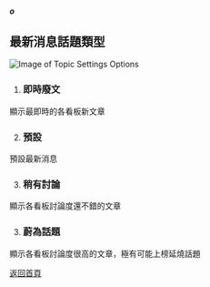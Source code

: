 ##### o
## 最新消息話題類型

![Image of Topic Settings Options](../v1/images/new_topic_type.png) 

1. ### 即時廢文
顯示最即時的各看板新文章

2. ### 預設
預設最新消息

3. ### 稍有討論
顯示各看板討論度還不錯的文章

3. ### 蔚為話題
顯示各看板討論度很高的文章，極有可能上榜延燒話題  
  
[返回首頁](https://kimieno.github.io/android.pitt) 